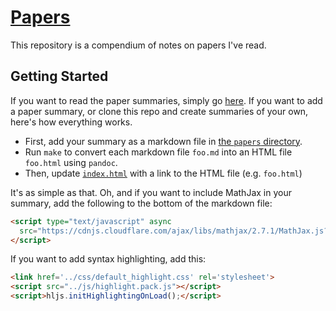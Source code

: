 # [Papers](https://mwhittaker.github.io/papers)
This repository is a compendium of notes on papers I've read.

## Getting Started
If you want to read the paper summaries, simply go
[here](https://mwhittaker.github.io/papers). If you want to add a paper
summary, or clone this repo and create summaries of your own, here's how
everything works.

- First, add your summary as a markdown file in [the `papers`
  directory](papers/).
- Run `make` to convert each markdown file `foo.md` into an HTML file
  `foo.html` using `pandoc`.
- Then, update [`index.html`](index.html) with a link to the HTML file (e.g.
  `foo.html`)

It's as simple as that. Oh, and if you want to include MathJax in your summary,
add the following to the bottom of the markdown file:

```html
<script type="text/javascript" async
  src="https://cdnjs.cloudflare.com/ajax/libs/mathjax/2.7.1/MathJax.js?config=TeX-MML-AM_CHTML">
</script>
```

If you want to add syntax highlighting, add this:

```html
<link href='../css/default_highlight.css' rel='stylesheet'>
<script src="../js/highlight.pack.js"></script>
<script>hljs.initHighlightingOnLoad();</script>
```
